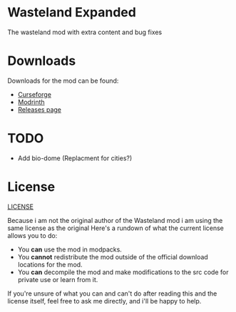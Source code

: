 # Wasteland Expanded
The wasteland mod with extra content and bug fixes

# Downloads
Downloads for the mod can be found: 
* [Curseforge](https://www.curseforge.com/minecraft/mc-mods/wasteland-expanded)
* [Modrinth](https://modrinth.com/mod/wasteland-expanded)
* [Releases page](https://github.com/LostGameDev/Wasteland-Expanded/releases)

# TODO
* Add bio-dome (Replacment for cities?)

# License
[LICENSE](LICENSE.MD)

Because i am not the original author of the Wasteland mod i am using the same license as the original
Here's a rundown of what the current license allows you to do:

* You **can** use the mod in modpacks.
* You **cannot** redistribute the mod outside of the official download locations for the mod.
* You **can** decompile the mod and make modifications to the src code for private use or learn from it.

If you're unsure of what you can and can't do after reading this and the license itself, feel free to ask me directly, and i'll be happy
to help.
